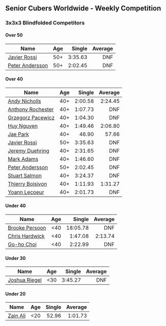 ## Senior Cubers Worldwide - Weekly Competition
### 3x3x3 Blindfolded Competitors

#### Over 50

| Name | Age | Single | Average |
| -- | :--: | --: | --: |
| [Javier Rossi](../../persons/javier_rossi.md) | 50+ | 3:35.63 | DNF |
| [Peter Andersson](../../persons/peter_andersson.md) | 50+ | 2:02.45 | DNF |

#### Over 40

| Name | Age | Single | Average |
| -- | :--: | --: | --: |
| [Andy Nicholls](../../persons/andy_nicholls.md) | 40+ | 2:00.58 | 2:24.45 |
| [Anthony Rochester](../../persons/anthony_rochester.md) | 40+ | 1:07.73 | DNF |
| [Grzegorz Pacewicz](../../persons/grzegorz_pacewicz.md) | 40+ | 1:04.30 | DNF |
| [Huy Nguyen](../../persons/huy_nguyen.md) | 40+ | 1:49.46 | 2:06.80 |
| [Jae Park](../../persons/jae_park.md) | 40+ | 46.90 | 57.66 |
| [Javier Rossi](../../persons/javier_rossi.md) | 50+ | 3:35.63 | DNF |
| [Jeremy Duehring](../../persons/jeremy_duehring.md) | 40+ | 2:31.65 | DNF |
| [Mark Adams](../../persons/mark_adams.md) | 40+ | 1:46.60 | DNF |
| [Peter Andersson](../../persons/peter_andersson.md) | 50+ | 2:02.45 | DNF |
| [Stuart Salmon](../../persons/stuart_salmon.md) | 40+ | 3:24.37 | DNF |
| [Thierry Boisivon](../../persons/thierry_boisivon.md) | 40+ | 1:11.93 | 1:31.27 |
| [Yoann Lecoeur](../../persons/yoann_lecoeur.md) | 40+ | 2:01.73 | DNF |

#### Under 40

| Name | Age | Single | Average |
| -- | :--: | --: | --: |
| [Brooke Persoon](../../persons/brooke_persoon.md) | <40 | 18:05.78 | DNF |
| [Chris Hardwick](../../persons/chris_hardwick.md) | <40 | 1:47.08 | 2:13.74 |
| [Go-ho Choi](../../persons/go-ho_choi.md) | <40 | 2:22.99 | DNF |

#### Under 30

| Name | Age | Single | Average |
| -- | :--: | --: | --: |
| [Joshua Riegel](../../persons/joshua_riegel.md) | <30 | 3:45.27 | DNF |

#### Under 20

| Name | Age | Single | Average |
| -- | :--: | --: | --: |
| [Zain Ali](../../persons/zain_ali.md) | <20 | 52.96 | 1:01.73 |


<!-- Global site tag (gtag.js) - Google Analytics -->
<script async src="https://www.googletagmanager.com/gtag/js?id=UA-86348435-3"></script>
<script>window.dataLayer = window.dataLayer || []; function gtag() {dataLayer.push(arguments);} gtag('js', new Date()); gtag('config', 'UA-86348435-3');</script>
